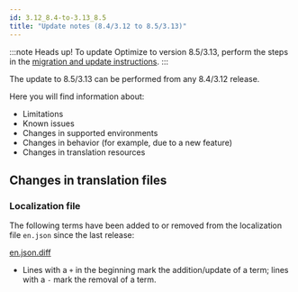 ```yaml
---
id: 3.12_8.4-to-3.13_8.5
title: "Update notes (8.4/3.12 to 8.5/3.13)"
---
```


:::note Heads up!
To update Optimize to version 8.5/3.13, perform the steps in the [migration and update instructions](./instructions.md).
:::

The update to 8.5/3.13 can be performed from any 8.4/3.12 release.

Here you will find information about:

- Limitations
- Known issues
- Changes in supported environments
- Changes in behavior (for example, due to a new feature)
- Changes in translation resources

## Changes in translation files

### Localization file

The following terms have been added to or removed from the localization file `en.json` since the last release:

[en.json.diff](../translation-diffs/differences_localization_312_313.diff)

- Lines with a `+` in the beginning mark the addition/update of a term; lines with a `-` mark the removal of a term.

